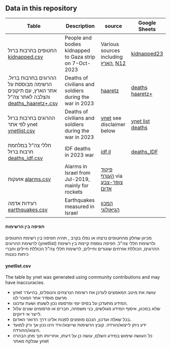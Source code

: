 ## Data in this repository
| Table                                                                                                                                                                                                                                                                                         | Description                                             | source                                                                                                                                                                                                   | Google Sheets                                                                                                            |
|-----------------------------------------------------------------------------------------------------------------------------------------------------------------------------------------------------------------------------------------------------------------------------------------------|---------------------------------------------------------|----------------------------------------------------------------------------------------------------------------------------------------------------------------------------------------------------------|--------------------------------------------------------------------------------------------------------------------------|
| החטופים בחרבות ברזל [kidnapped.csv](https://github.com/yuval-harpaz/alarms/blob/master/data/kidnapped.csv)                                                                                                                                                                                    | People and bodies kidnapped to Gaza strip on 7-Oct-2023 | Various sources including [הארץ](https://www.haaretz.co.il/news/2023-11-23/ty-article-magazine/0000018b-4196-d242-abef-53b654760000), [N12](https://kidnappedfromisrael.n12.co.il/?makoopenchrometabs=1) | [kidnapped23](https://docs.google.com/spreadsheets/d/1wo93qBTViE2qzB649IHDWSltwN6O256l2pqzyP955GA/edit?usp=sharing)      | 
| ההרוגים בחרבות ברזל. הרשימה מבוססת על אתר הארץ, עם תיקונים והצלבה לאתר צה"ל                                                                                                              [deaths_haaretz+.csv](https://github.com/yuval-harpaz/alarms/blob/master/data/deaths_haaretz%2B.csv) | Deaths of civilians and soldiers during the war in 2023 | [haaretz](https://www.haaretz.co.il/news/2023-10-12/ty-article-magazine/0000018b-1367-dcc2-a99b-17779a0a0000)                                                                                            | [deaths haaretz+](https://docs.google.com/spreadsheets/d/1DDxdlCyfm42SyLLgcv7fIBywsj03dmfY1VWZkfEYdpw/edit?usp=sharing)  |
| ההרוגים בחרבות ברזל לפי אתר ynet                                                                                                             [ynetlist.csv](https://github.com/yuval-harpaz/alarms/blob/master/data/ynetlist.csv)                                                             | Deaths of civilians and soldiers during the war in 2023 | [ynet](https://www.ynet.co.il/news/category/51693) see disclaimer below                                                                                                                                  | [ynet list deaths](https://docs.google.com/spreadsheets/d/19XPbAwHNwwIhagefc61yf3Kr8O_lImbPwwcD6anp2q8/edit?usp=sharing) |
| חללי צה"ל במלחמת חרבות ברזל [deaths_idf.csv](https://github.com/yuval-harpaz/alarms/blob/master/data/deaths_idf.csv)                                                                                                                                                                          | IDF deaths in 2023 war                                  | [idf.il](https://www.idf.il/%D7%A0%D7%95%D7%A4%D7%9C%D7%99%D7%9D/%D7%97%D7%9C%D7%9C%D7%99-%D7%94%D7%9E%D7%9C%D7%97%D7%9E%D7%94/)                                                                         | [deaths_IDF](https://docs.google.com/spreadsheets/d/1eSNTW7z4hTnYvrUqqsu6Zn8pWfojsmBQkP382JTHxsY/edit?usp=sharing)       |
| אזעקות [alarms.csv](https://github.com/yuval-harpaz/alarms/blob/master/data/alarms.csv)                                                                                                                                                                                                       | Alarms in Israel from Jul-2019, mainly for rockets      | [פיקוד העורף](https://www.oref.org.il/) via [צופר-צבע אדום](https://www.tzevaadom.co.il/)                                                                                                                ||
| רעידות אדמה [earthquakes.csv](https://github.com/yuval-harpaz/alarms/blob/master/data/earthquakes.csv)                                                                                                                                                                                        | Earthquakes measured in Israel                          | [המכון הגיאולוגי](https://eq.gsi.gov.il/heb/earthquake/lastEarthquakes.php)                                                                                                                              ||
#### חפיפה בין הרשימות
מכיוון שחלק מהחטופים נרצחו או נפלו בקרב , תהיה חפיפה בין רשימת החטופים לרשימת ההרוגים (ynetlist) ולרשימת חללי צה"ל. חפיפה נוספת קיימת בין רשימת ההרוגים, הכוללת אזרחים שוטרים וחיילים, לרשימת חללי צה"ל הכוללת חיילים וחברי כיתות כוננות  
#### ynetlist.csv
The table by ynet was generated using community contributions and may have inaccuracies.
* ynet עושה את מיטב המאמצים לעדכן את רשימת הנרצחים והנופלים, בהיעדר מרשם מוסדר אחר המוכר לנו
* המידע מתעדכן על בסיס יומי ופרסומו נכון לשעתו ושעת עדכונו.
*  שלא במכוון, איסוף המידע מגולשים, בני משפחה, חברים או פרסומים שונים עלול לייצר אי דיוקים.
* בכל שאלה ועדכון, הנכם מוזמנים לפנות אלינו דרך הדואר האדום.
* ידע ניתן לייצוא/הורדה. קובץ הרשימות שייוצא/יורד הינו נכון אך ורק למועד היצוא/ההורדה.
*  כל העושה שימוש במידע השלם, עושה כן על דעתו, אחריותו תוך מתן הבהרה שנלקח מאתר ynet
